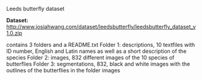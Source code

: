 Leeds butterfly dataset

**Dataset:** http://www.josiahwang.com/dataset/leedsbutterfly/leedsbutterfly_dataset_v1.0.zip

contains 3 folders and a README.txt
Folder 1: descriptions, 10 textfiles with ID number, English and Latin names as well as a short description of the species
Folder 2: images, 832 different images of the 10 species of butterflies
Folder 3: segmentations, 832, black and white images with the outlines of the butterflies in the folder images
